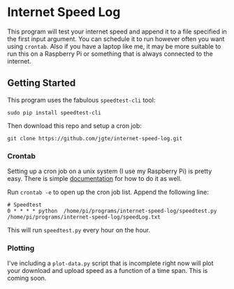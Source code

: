 # Internet Speed Log

This program will test your internet speed and append it to a file specified in the first input argument.
You can schedule it to run however often you want using `crontab`. Also if you have
a laptop like me, it may be more suitable to run this on a Raspberry Pi or something
that is always connected to the internet.

## Getting Started

This program uses the fabulous `speedtest-cli` tool:

    sudo pip install speedtest-cli

Then download this repo and setup a cron job:

    git clone https://github.com/jgte/internet-speed-log.git

### Crontab

Setting up a cron job on a unix system (I use my Raspberry Pi) is pretty easy. There is simple [documentation](http://www.raspberrypi.org/documentation/linux/usage/cron.md) for
how to do it as well.

Run `crontab -e` to open up the cron job list. Append the following line:

```
# Speedtest
0 * * * * python  /home/pi/programs/internet-speed-log/speedtest.py /home/pi/programs/internet-speed-log/speedLog.txt
```

This will run `speedtest.py` every hour on the hour.

### Plotting

I've including a `plot-data.py` script that is incomplete right now will plot your
download and upload speed as a function of a time span. This is coming soon.

